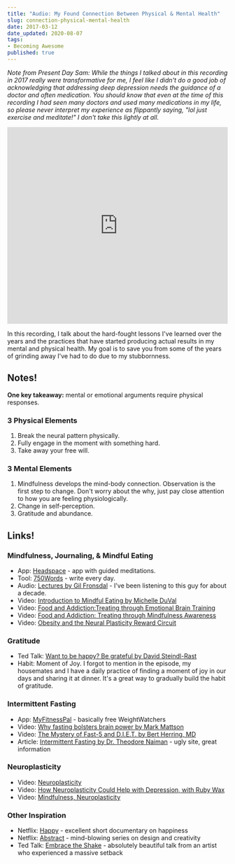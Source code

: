 ```yaml
---
title: "Audio: My Found Connection Between Physical & Mental Health"
slug: connection-physical-mental-health
date: 2017-03-12
date_updated: 2020-08-07
tags: 
- Becoming Awesome
published: true
---
```

*Note from Present Day Sam: While the things I talked about in this recording in 2017 really were transformative for me, I feel like I didn't do a good job of acknowledging that addressing deep depression needs the guidance of a doctor and often medication. You should know that even at the time of this recording I had seen many doctors and used many medications in my life, so please never interpret my experience as flippantly saying, "lol just exercise and meditate!" I don't take this lightly at all.*

<iframe width="100%" height="450" scrolling="no" frameborder="no" src="https://w.soundcloud.com/player/?url=https%3A//api.soundcloud.com/tracks/311934542&amp;auto_play=false&amp;hide_related=false&amp;show_comments=true&amp;show_user=true&amp;show_reposts=false&amp;visual=true"></iframe>

In this recording, I talk about the hard-fought lessons I've learned over the years and the practices that have started producing actual results in my mental and physical health. My goal is to save you from some of the years of grinding away I've had to do due to my stubbornness.

## Notes!
**One key takeaway:** mental or emotional arguments require physical responses.

### 3 Physical Elements

1. Break the neural pattern physically.
2. Fully engage in the moment with something hard.
3. Take away your free will.

### 3 Mental Elements

1. Mindfulness develops the mind-body connection. Observation is the first step to change. Don't worry about the why, just pay close attention to how you are feeling physiologically.
2. Change in self-perception.
3. Gratitude and abundance.

## Links!
### Mindfulness, Journaling, & Mindful Eating

- App: [Headspace](https://www.headspace.com/) - app with guided meditations.
- Tool: [750Words](http://750words.com/) - write every day.
- Audio: [Lectures by Gil Fronsdal](http://audiodharma.org/teacher/1/) - I've been listening to this guy for about a decade.
- Video: [Introduction to Mindful Eating by Michelle DuVal](https://www.youtube.com/watch?v=6tw93IgfL0U)
- Video: [Food and Addiction:Treating through Emotional Brain Training](https://www.youtube.com/watch?v=dW4KcA8P9dQ&list=PL4FD135EA45DEEBB6&index=46)
- Video: [Food and Addiction: Treating through Mindfulness Awareness](https://www.youtube.com/watch?v=TQKGR7VS7E8)
- Video: [Obesity and the Neural Plasticity Reward Circuit](https://www.youtube.com/watch?v=WakpunDsXD4)

### Gratitude

- Ted Talk: [Want to be happy? Be grateful by David Steindl-Rast](https://www.youtube.com/watch?v=UtBsl3j0YRQ)
- Habit: Moment of Joy. I forgot to mention in the episode, my housemates and I have a daily practice of finding a moment of joy in our days and sharing it at dinner. It's a great way to gradually build the habit of gratitude.


### Intermittent Fasting

- App: [MyFitnessPal](https://www.myfitnesspal.com/) - basically free WeightWatchers
- Video: [Why fasting bolsters brain power by Mark Mattson](https://www.youtube.com/watch?v=4UkZAwKoCP8)
- Video: [The Mystery of Fast-5 and D.I.E.T. by Bert Herring, MD](https://www.youtube.com/watch?v=xHQbg4xH9lw)
- Article: [Intermittent Fasting by Dr. Theodore Naiman](http://burnfatnotsugar.com/intermittent-fasting.html) - ugly site, great information

### Neuroplasticity

- Video: [Neuroplasticity](https://www.youtube.com/watch?v=ELpfYCZa87g)
- Video: [How Neuroplasticity Could Help with Depression, with Ruby Wax](https://www.youtube.com/watch?v=Iwz4iAOA0Jw)
- Video: [Mindfulness, Neuroplasticity](https://www.youtube.com/watch?v=7TN23YiGkAQ&t=29s)

### Other Inspiration

- Netflix: [Happy](https://www.netflix.com/watch/70243161) - excellent short documentary on happiness
- Netflix: [Abstract](https://www.netflix.com/title/80057883) - mind-blowing series on design and creativity
- Ted Talk: [Embrace the Shake](https://www.youtube.com/watch?v=YrZTho_o_is) - absolutely beautiful talk from an artist who experienced a massive setback
